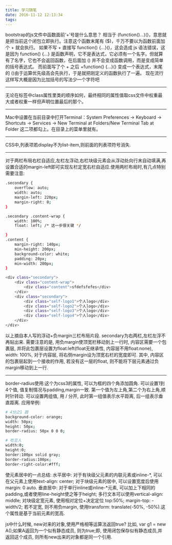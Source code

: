 ```yaml
---
title: 学习随笔
date: 2016-11-12 12:13:34
tags:
---
```

bootstrap的js文件中函数面前‘+’号是什么意思？
相当于 (function($) {...})($)，意思就是把当前这个闭包立即执行。注意这个函数末尾有 ($)，千万不要以为函数前面加个 + 就会执行。
如果不写 + 直接写 function() {...}()，这会造成 js 语法错误，这是因为 function() {...} 是函数声明，它不是表达式，它必须有一个名字。但就算有了名字，它也不会返回函数，在后面加 () 并不会变成函数调用，而是变成简单的括号表达式。
而前面写了个 + 之后 +function() {...}() 变成一个表达式，末尾的 ()由于运算优先级高会先执行，于是就把刚定义的函数执行了一遍。
现在流行这样写大概是因为比加括号的写法少一个字符吧

---
无论在标签中class属性里类的顺序如何，最终相同的属性值取css文件中权重最大或者权重一样但声明位置最后的那个。


<!--more-->

---
Mac中设置在当前目录中打开Terminal：System Preferences -> Keyboard -> Shortcuts -> Services -> New Terminal at Folders/New Terminal Tab at Folder 这二项都勾上。在目录上的菜单里就有。

---
CSS中,列表项若display不为list-item,则前面的列表项符号消失.

---
对于两栏布局右栏自适应,左栏左浮动,右栏块级元素会从浮动处向行末自动填满,再设置合适的margin-left即可实现左栏定宽右栏自适应.使用两栏布局时,有几点特别需要注意:
```bash
.secondary {
	overflow: auto;
	width: auto;
	margin-left: 220px;
	margin-right: 0;
}

.secondary .content-wrap {
	width: 100%;
	float: left; /* 这一步很关键 */

}
.content {
	margin-right: 140px;
	min-height: 200px;
	background-color: white;
	padding: 20px;
	min-width: 200px;
}

<div class="secondary">
	<div class="content-wrap">
		<div class="content">sfdefsfefes</div>
	</div>
	<div class="secondary">
		<div class="self-logo1">个人logo</div>
		<div class="self-logo2">个人logo</div>
		<div class="self-logo3">个人logo</div>
		<div class="self-logo4">个人logo</div>
	</div>
</div>
```
以上摘自本人写的浮动+负margin三栏布局片段. secondary为右两栏,左栏左浮不再贴出来. 需要注意的是, 用负margin使顶宽栏移动到上一行时, 内容区需要一个包裹层, 并将此包裹层设置为float:left(float无继承性, 内容层不用float:none), width: 100%, 对于内容层, 将右侧margin设为顶宽右栏的宽度即可. 其中, 内容区的包裹层起到一个接收的作用, 若没有这一层的float, 则不能将下层元素通过负margin移动到上一行.

---


border-radius使用:这个为css3的属性, 可以为框的四个角添加圆角. 可以设置1到4个值, 值复制情况与padding,margin一致. 第一个值为左上角,第二个为右上角,顺时针转动. 可以设置两组值, 用 / 分开, 此时第一组值表示水平距离, 后一组表示垂直距离. 应用举例:
```bash
# 4分之1 圆
background-color: orange;
width: 50px;
height: 50px;
border-radius: 50px 0 0 0;

# 吃豆人
width:0;
height:0;
border:100px solid gray;
border-radius:100px;
border-right-color:#fff;
```


使元素居中的一点总结:
水平居中: 对于有块级父元素的内联元素或inline-\*, 可以在父元素上使用text-align: center; 对于块级元素的居中, 可以设置宽度后使用margin: 0 auto.
垂直居中: 对于单行inline或inline-*元素, 可以加上下相同的padding,或者使用line-height使之等于height; 多行文本可以使用vertical-align: middle; 对块级定宽元素, 使用相对定位+决定定位 top:50%; margin-top: -width/2;  若不定宽, 则不用负margin, 使用transform: translate(-50%, -50%).这个属性是基于当前元素的宽高.

js中什么时候, new对来的对象,使用严格相等运算法返回true? 
比如, var g1 = new A();如果A返回为一个似有静态成员, 则为true;即, 使用闭包保存似有静态成员,并返回这个成员, 则所有new出来的对象都是同一个引用.

